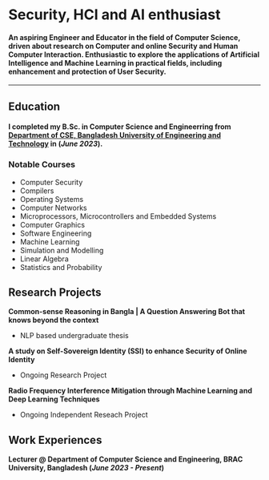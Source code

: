 # Security, HCI and AI enthusiast 

#### An aspiring Engineer and Educator in the field of Computer Science, driven about research on Computer and online Security and Human Computer Interaction. Enthusiastic to explore the applications of Artificial Intelligence and Machine Learning in practical fields, including enhancement and protection of User Security. 
---

## Education
#### I completed my B.Sc. in Computer Science and Engineerring from [Department of CSE, Bangladesh University of Engineering and Technology](https://cse.buet.ac.bd/) in (_June 2023_). 

### Notable Courses
- Computer Security
- Compilers
- Operating Systems
- Computer Networks
- Microprocessors, Microcontrollers and Embedded Systems
- Computer Graphics 
- Software Engineering
- Machine Learning
- Simulation and Modelling
- Linear Algebra
- Statistics and Probability 


## Research Projects
**Common-sense Reasoning in Bangla | A Question Answering Bot that knows beyond the context**
- NLP based undergraduate thesis

**A study on Self-Sovereign Identity (SSI) to enhance Security of Online Identity**
- Ongoing Research Project

**Radio Frequency Interference Mitigation through Machine Learning and Deep Learning Techniques**
- Ongoing Independent Reseach Project
  

## Work Experiences
**Lecturer @ Department of Computer Science and Engineering, BRAC University, Bangladesh (_June 2023 - Present_)**

<!-- ## Achievements
some -->

